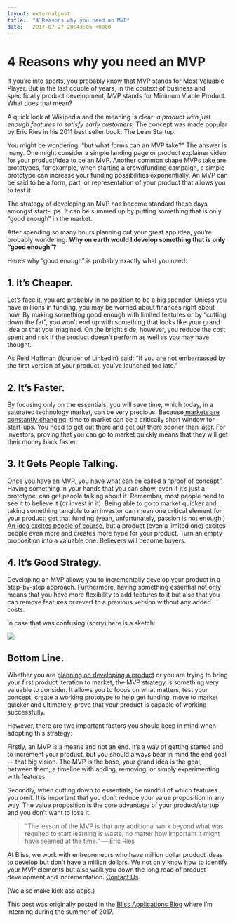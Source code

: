 ```yaml
---
layout: externalpost
title:  "4 Reasons why you need an MVP"
date:   2017-07-27 20:43:05 +0000
---
```

# 4 Reasons why you need an MVP

If you’re into sports, you probably know that MVP stands for Most Valuable Player. But in the last couple of years, in the context of business and specifically product development, MVP stands for Minimum Viable Product. What does that mean?

A quick look at Wikipedia and the meaning is clear: *a product with just enough features to satisfy early customers.* The concept was made popular by Eric Ries in his 2011 best seller book: The Lean Startup.

You might be wondering: “but what forms can an MVP take?” The answer is many. One might consider a simple landing page or product explainer video for your product/idea to be an MVP. Another common shape MVPs take are prototypes, for example, when starting a crowdfunding campaign, a simple prototype can increase your funding possibilities exponentially. An MVP can be said to be a form, part, or representation of your product that allows you to test it.

The strategy of developing an MVP has become standard these days amongst start-ups. It can be summed up by putting something that is only “good enough” in the market.

After spending so many hours planning out your great app idea, you’re probably wondering: **Why on earth would I develop something that is only “good enough”?**

Here’s why “good enough” is probably exactly what you need:

## 1. It’s Cheaper.

Let’s face it, you are probably in no position to be a big spender. Unless you have millions in funding, you may be worried about finances right about now. By making something good enough with limited features or by “cutting down the fat”, you won’t end up with something that looks like your grand idea or that you imagined. On the bright side, however, you reduce the cost spent and risk if the product doesn’t perform as well as you may have thought.

As Reid Hoffman (founder of LinkedIn) said: “If you are not embarrassed by the first version of your product, you’ve launched too late.”

## 2. It’s Faster.

By focusing only on the essentials, you will save time, which today, in a saturated technology market, can be very precious. Because[ markets are constantly changing](https://blog.blissapplications.com/2017/04/10/how-to-stay-ahead-of-changing-technology/), time to market can be a critically short window for start-ups. You need to get out there and get out there sooner than later. For investors, proving that you can go to market quickly means that they will get their money back faster.

## 3. It Gets People Talking.

Once you have an MVP, you have what can be called a “proof of concept”. Having something in your hands that you can show, even if it’s just a prototype, can get people talking about it. Remember, most people need to see it to believe it (or invest in it). Being able to go to market quicker and taking something tangible to an investor can mean one critical element for your product: get that funding (yeah, unfortunately, passion is not enough.) [An idea excites people of course](https://blog.blissapplications.com/2017/07/06/so-you-have-a-great-app-idea-now-what/), but a product (even a limited one) excites people even more and creates more hype for your product. Turn an empty proposition into a valuable one. Believers will become buyers.

## 4. It’s Good Strategy.

Developing an MVP allows you to incrementally develop your product in a step-by-step approach. Furthermore, having something essential not only means that you have more flexibility to add features to it but also that you can remove features or revert to a previous version without any added costs.

In case that was confusing (sorry) here is a sketch:

![](https://cdn-images-1.medium.com/max/2000/0*0LyDchAZUvJljzRp.)

## Bottom Line.

Whether you are [planning on developing a product](https://blog.blissapplications.com/2017/06/08/5-common-pitfalls-when-creating-an-app-and-how-to-avoid-them/) or you are trying to bring your first product iteration to market, the MVP strategy is something very valuable to consider. It allows you to focus on what matters, test your concept, create a working prototype to help get funding, move to market quicker and ultimately, prove that your product is capable of working successfully.

However, there are two important factors you should keep in mind when adopting this strategy:

Firstly, an MVP is a means and not an end. It’s a way of getting started and to increment your product, but you should always bear in mind the end goal — that big vision. The MVP is the base, your grand idea is the goal, between them, a timeline with adding, removing, or simply experimenting with features.

Secondly, when cutting down to essentials, be mindful of which features you omit. It is important that you don’t reduce your value proposition in any way. The value proposition is the core advantage of your product/startup and you don’t want to lose it.
> “The lesson of the MVP is that any additional work beyond what was required to start learning is waste, no matter how important it might have seemed at the time.” ― Eric Ries

At Bliss, we work with entrepreneurs who have million dollar product ideas to develop but don’t have a million dollars. We not only know how to identify your MVP elements but also walk you down the long road of product development and incrementation. [Contact Us](https://www.blissapplications.com/contactform#details).

(We also make kick ass apps.)

This post was originally posted in the [Bliss Applications Blog](https://blog.blissapplications.com/) where I’m interning during the summer of 2017.
